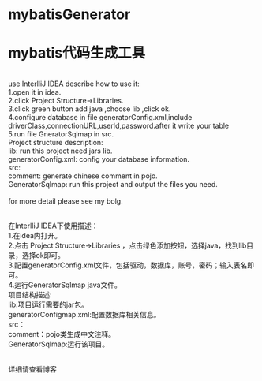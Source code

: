 # mybatisGenerator
# mybatis代码生成工具
</br>
use InterlliJ IDEA describe how to use it:</br>
  1.open it in idea.</br>
  2.click Project Structure->Libraries.</br>
  3.click green button add java ,choose lib ,click ok.</br>
  4.configure database in file generatorConfig.xml,include driverClass,connectionURL,userId,password.after it write your table</br>
  5.run file GneratorSqlmap in src.</br>
Project structure description:</br>
  lib: run this project need jars lib.</br>
  generatorConfig.xml: config your database information.</br>
  src: </br>
  comment: generate chinese comment in pojo.</br>
  GeneratorSqlmap: run this project and output the files you need. </br>
</br>for more detail please see my bolg.</br>
</br>
  
  
在InterlliJ IDEA下使用描述：</br>
  1.在idea内打开。</br>
  2.点击 Project Structure->Libraries ，点击绿色添加按钮，选择java，找到lib目录，选择ok即可。</br>
  3.配置generatorConfig.xml文件，包括驱动，数据库，账号，密码；输入表名即可。</br>
  4.运行GeneratorSqlmap java文件。</br>
项目结构描述:</br>
  lib:项目运行需要的jar包。</br>
  generatorConfigmap.xml:配置数据库相关信息。</br>
  src：</br>
  comment：pojo类生成中文注释。</br>
  GeneratorSqlmap:运行该项目。</br>

</br>详细请查看博客
  
  
